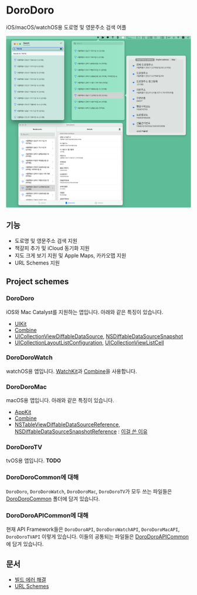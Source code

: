 # DoroDoro

iOS/macOS/watchOS용 도로명 및 영문주소 검색 어플

![](images/2.png)

## 기능

- 도로명 및 영문주소 검색 지원
- 책갈피 추가 및 iCloud 동기화 지원
- 지도 크게 보기 지원 및 Apple Maps, 카카오맵 지원
- URL Schemes 지원

## Project schemes

### DoroDoro

iOS와 Mac Catalyst를 지원하는 앱입니다. 아래와 같은 특징이 있습니다.

- [UIKit](https://developer.apple.com/documentation/uikit)
- [Combine](https://developer.apple.com/documentation/combine/)
- [UICollectionViewDiffableDataSource](https://developer.apple.com/documentation/uikit/uicollectionviewdiffabledatasource), [NSDiffableDataSourceSnapshot](https://developer.apple.com/documentation/uikit/nsdiffabledatasourcesnapshot)
- [UICollectionLayoutListConfiguration](https://developer.apple.com/documentation/uikit/uicollectionlayoutlistconfiguration), [UICollectionViewListCell](https://developer.apple.com/documentation/uikit/uicollectionviewlistcell)

### DoroDoroWatch

watchOS용 앱입니다. [WatchKit](https://developer.apple.com/documentation/watchkit)과 [Combine](https://developer.apple.com/documentation/combine/)을 사용합니다.

### DoroDoroMac

macOS용 앱입니다. 아래와 같은 특징이 있습니다.

- [AppKit](https://developer.apple.com/documentation/appkit/)
- [Combine](https://developer.apple.com/documentation/combine/)
- [NSTableViewDiffableDataSourceReference](https://developer.apple.com/documentation/appkit/nstableviewdiffabledatasourcereference), [NSDiffableDataSourceSnapshotReference](https://developer.apple.com/documentation/uikit/nsdiffabledatasourcesnapshotreference) : [이걸 쓴 이유](https://pookjw.github.io/Develop/DiffableDataSource-And-Cocoa/article.html)

### DoroDoroTV

tvOS용 앱입니다. **TODO**

### DoroDoroCommon에 대해

`DoroDoro`, `DoroDoroWatch`, `DoroDoroMac`, `DoroDoroTV`가 모두 쓰는 파일들은 [DoroDoroCommon](DoroDoroCommon) 폴더에 담겨 있습니다.

### DoroDoroAPICommon에 대해

현재 API Framework들은 `DoroDoroAPI`, `DoroDoroWatchAPI`, `DoroDoroMacAPI`, `DoroDoroTVAPI` 이렇게 있습니다. 이들의 공통되는 파일들은 [DoroDoroAPICommon](DoroDoroAPICommon)에 담겨 있습니다.

## 문서

- [빌드 에러 해결](docs/Build.md)
- [URL Schemes](docs/URL.md)
